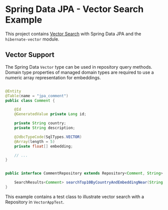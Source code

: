 # Spring Data JPA - Vector Search Example

This project contains [Vector Search](https://docs.spring.io/spring-data/jpa/reference/4.0/repositories/vector-search.html) with Spring Data JPA and the `hibernate-vector` module.

## Vector Support

The Spring Data `Vector` type can be used in repository query methods.
Domain type properties of managed domain types are required to use a numeric array representation for embeddings.

```java

@Entity
@Table(name = "jpa_comment")
public class Comment {

    @Id
    @GeneratedValue private Long id;

    private String country;
    private String description;

    @JdbcTypeCode(SqlTypes.VECTOR)
    @Array(length = 5)
    private float[] embedding;

    // ...
}


public interface CommentRepository extends Repository<Comment, String> {

    SearchResults<Comment> searchTop10ByCountryAndEmbeddingNear(String country, Vector vector, Score distance);
}
```

This example contains a test class to illustrate vector search with a Repository
in `VectorAppTest`.
